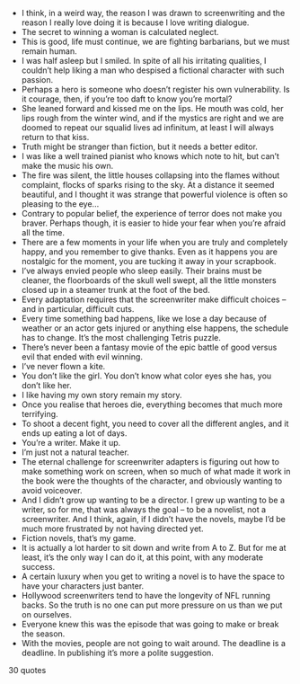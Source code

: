  - I think, in a weird way, the reason I was drawn to screenwriting and the reason I really love doing it is because I love writing dialogue.
 - The secret to winning a woman is calculated neglect.
 - This is good, life must continue, we are fighting barbarians, but we must remain human.
 - I was half asleep but I smiled. In spite of all his irritating qualities, I couldn’t help liking a man who despised a fictional character with such passion.
 - Perhaps a hero is someone who doesn’t register his own vulnerability. Is it courage, then, if you’re too daft to know you’re mortal?
 - She leaned forward and kissed me on the lips. He mouth was cold, her lips rough from the winter wind, and if the mystics are right and we are doomed to repeat our squalid lives ad infinitum, at least I will always return to that kiss.
 - Truth might be stranger than fiction, but it needs a better editor.
 - I was like a well trained pianist who knows which note to hit, but can’t make the music his own.
 - The fire was silent, the little houses collapsing into the flames without complaint, flocks of sparks rising to the sky. At a distance it seemed beautiful, and I thought it was strange that powerful violence is often so pleasing to the eye...
 - Contrary to popular belief, the experience of terror does not make you braver. Perhaps though, it is easier to hide your fear when you’re afraid all the time.
 - There are a few moments in your life when you are truly and completely happy, and you remember to give thanks. Even as it happens you are nostalgic for the moment, you are tucking it away in your scrapbook.
 - I’ve always envied people who sleep easily. Their brains must be cleaner, the floorboards of the skull well swept, all the little monsters closed up in a steamer trunk at the foot of the bed.
 - Every adaptation requires that the screenwriter make difficult choices – and in particular, difficult cuts.
 - Every time something bad happens, like we lose a day because of weather or an actor gets injured or anything else happens, the schedule has to change. It’s the most challenging Tetris puzzle.
 - There’s never been a fantasy movie of the epic battle of good versus evil that ended with evil winning.
 - I’ve never flown a kite.
 - You don’t like the girl. You don’t know what color eyes she has, you don’t like her.
 - I like having my own story remain my story.
 - Once you realise that heroes die, everything becomes that much more terrifying.
 - To shoot a decent fight, you need to cover all the different angles, and it ends up eating a lot of days.
 - You’re a writer. Make it up.
 - I’m just not a natural teacher.
 - The eternal challenge for screenwriter adapters is figuring out how to make something work on screen, when so much of what made it work in the book were the thoughts of the character, and obviously wanting to avoid voiceover.
 - And I didn’t grow up wanting to be a director. I grew up wanting to be a writer, so for me, that was always the goal – to be a novelist, not a screenwriter. And I think, again, if I didn’t have the novels, maybe I’d be much more frustrated by not having directed yet.
 - Fiction novels, that’s my game.
 - It is actually a lot harder to sit down and write from A to Z. But for me at least, it’s the only way I can do it, at this point, with any moderate success.
 - A certain luxury when you get to writing a novel is to have the space to have your characters just banter.
 - Hollywood screenwriters tend to have the longevity of NFL running backs. So the truth is no one can put more pressure on us than we put on ourselves.
 - Everyone knew this was the episode that was going to make or break the season.
 - With the movies, people are not going to wait around. The deadline is a deadline. In publishing it’s more a polite suggestion.

30 quotes